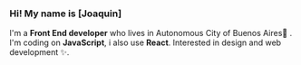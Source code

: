 ### Hi! My name is [Joaquin]                                                                                                                                                                          
I'm a **Front End developer** who lives in Autonomous City of Buenos Aires🚀 . I'm coding on **JavaScript**, i also use **React**. Interested in design and web development ✨.
                                                                                                  




